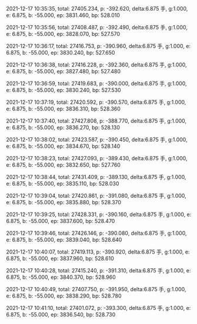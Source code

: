 2021-12-17 10:35:35, total: 27405.234, p: -392.620, delta:6.875 手, g:1.000, e: 6.875, b: -55.000, ep: 3831.460, bp: 528.010

2021-12-17 10:35:56, total: 27408.487, p: -392.490, delta:6.875 手, g:1.000, e: 6.875, b: -55.000, ep: 3828.070, bp: 527.570

2021-12-17 10:36:17, total: 27416.753, p: -390.960, delta:6.875 手, g:1.000, e: 6.875, b: -55.000, ep: 3830.240, bp: 527.650

2021-12-17 10:36:38, total: 27416.228, p: -392.360, delta:6.875 手, g:1.000, e: 6.875, b: -55.000, ep: 3827.480, bp: 527.480

2021-12-17 10:36:59, total: 27419.683, p: -390.000, delta:6.875 手, g:1.000, e: 6.875, b: -55.000, ep: 3830.240, bp: 527.530

2021-12-17 10:37:19, total: 27420.592, p: -390.570, delta:6.875 手, g:1.000, e: 6.875, b: -55.000, ep: 3836.310, bp: 528.360

2021-12-17 10:37:40, total: 27427.808, p: -388.770, delta:6.875 手, g:1.000, e: 6.875, b: -55.000, ep: 3836.270, bp: 528.130

2021-12-17 10:38:02, total: 27423.587, p: -390.450, delta:6.875 手, g:1.000, e: 6.875, b: -55.000, ep: 3834.670, bp: 528.140

2021-12-17 10:38:23, total: 27427.093, p: -389.430, delta:6.875 手, g:1.000, e: 6.875, b: -55.000, ep: 3832.650, bp: 527.760

2021-12-17 10:38:44, total: 27431.409, p: -389.130, delta:6.875 手, g:1.000, e: 6.875, b: -55.000, ep: 3835.110, bp: 528.030

2021-12-17 10:39:04, total: 27420.861, p: -391.080, delta:6.875 手, g:1.000, e: 6.875, b: -55.000, ep: 3835.880, bp: 528.370

2021-12-17 10:39:25, total: 27428.331, p: -390.160, delta:6.875 手, g:1.000, e: 6.875, b: -55.000, ep: 3837.600, bp: 528.470

2021-12-17 10:39:46, total: 27426.146, p: -390.080, delta:6.875 手, g:1.000, e: 6.875, b: -55.000, ep: 3839.040, bp: 528.640

2021-12-17 10:40:07, total: 27419.113, p: -390.920, delta:6.875 手, g:1.000, e: 6.875, b: -55.000, ep: 3837.960, bp: 528.610

2021-12-17 10:40:28, total: 27415.240, p: -391.310, delta:6.875 手, g:1.000, e: 6.875, b: -55.000, ep: 3840.370, bp: 528.960

2021-12-17 10:40:49, total: 27407.750, p: -391.950, delta:6.875 手, g:1.000, e: 6.875, b: -55.000, ep: 3838.290, bp: 528.780

2021-12-17 10:41:10, total: 27401.072, p: -393.300, delta:6.875 手, g:1.000, e: 6.875, b: -55.000, ep: 3836.540, bp: 528.730